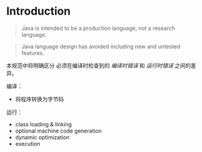 [category]: java
[keywords]: java
[source]: https://docs.oracle.com/javase/specs/jls/se5.0/html/intro.html
[date]: 2014-11-12

# Introduction
> Java is intended to be a production language, not a research language.

> Java language design has avoided including new and untested features.

本规范中将明确区分 必须在编译时检查到的 *编译时错误* 和 *运行时错误* 之间的差异。

编译：
+ 将程序转换为字节码

运行：
+ class loading & linking
+ optional machine code generation
+ dynamic optimization
+ execution






